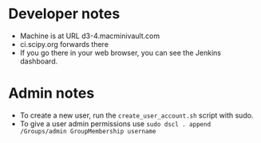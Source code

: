 # Developer notes

* Machine is at URL d3-4.macminivault.com 
* ci.scipy.org forwards there
* If you go there in your web browser, you can see the Jenkins dashboard.

# Admin notes

* To create a new user, run the `create_user_account.sh` script with sudo.
* To give a user admin permissions use `sudo dscl . append /Groups/admin GroupMembership username`
